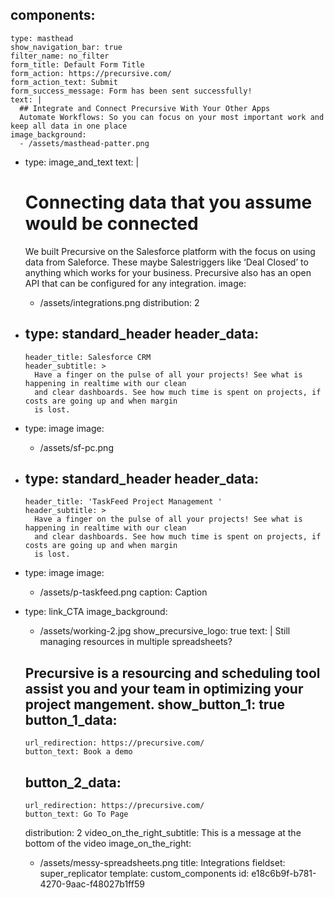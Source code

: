 components:
  - 
    type: masthead
    show_navigation_bar: true
    filter_name: no_filter
    form_title: Default Form Title
    form_action: https://precursive.com/
    form_action_text: Submit
    form_success_message: Form has been sent successfully!
    text: |
      ## Integrate and Connect Precursive With Your Other Apps
      Automate Workflows: So you can focus on your most important work and keep all data in one place
    image_background:
      - /assets/masthead-patter.png
  - 
    type: image_and_text
    text: |
      # Connecting data that you assume would be connected
      
      We built Precursive on the Salesforce platform with the focus on using data from Saleforce. These maybe Salestriggers like ‘Deal Closed’ to anything which works for your business. Precursive also has an open API that can be configured for any integration.
    image:
      - /assets/integrations.png
    distribution: 2
  - 
    type: standard_header
    header_data:
      - 
        header_title: Salesforce CRM
        header_subtitle: >
          Have a finger on the pulse of all your projects! See what is happening in realtime with our clean
          and clear dashboards. See how much time is spent on projects, if costs are going up and when margin
          is lost.
  - 
    type: image
    image:
      - /assets/sf-pc.png
  - 
    type: standard_header
    header_data:
      - 
        header_title: 'TaskFeed Project Management '
        header_subtitle: >
          Have a finger on the pulse of all your projects! See what is happening in realtime with our clean
          and clear dashboards. See how much time is spent on projects, if costs are going up and when margin
          is lost.
  - 
    type: image
    image:
      - /assets/p-taskfeed.png
    caption: Caption
  - 
    type: link_CTA
    image_background:
      - /assets/working-2.jpg
    show_precursive_logo: true
    text: |
      Still managing resources in multiple spreadsheets?
      
      Precursive is a resourcing and scheduling tool assist you and your team in optimizing your project mangement.
    show_button_1: true
    button_1_data:
      - 
        url_redirection: https://precursive.com/
        button_text: Book a demo
    button_2_data:
      - 
        url_redirection: https://precursive.com/
        button_text: Go To Page
    distribution: 2
    video_on_the_right_subtitle: This is a message at the bottom of the video
    image_on_the_right:
      - /assets/messy-spreadsheets.png
title: Integrations
fieldset: super_replicator
template: custom_components
id: e18c6b9f-b781-4270-9aac-f48027b1ff59
